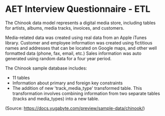# AET Interview Questionnaire - ETL

The Chinook data model represents a digital media store, including tables for artists, albums, media tracks, invoices, and customers.

Media-related data was created using real data from an Apple iTunes library.
Customer and employee information was created using fictitious names and addresses that can be located on Google maps, and other well formatted data (phone, fax, email, etc.)
Sales information was auto generated using random data for a four year period.

The Chinook sample database includes:

- 11 tables
- Information about primary and foreign key constraints
- The addition of new 'track_media_type' transformed table. This transformation involves combining information from two separate tables (tracks and media_types) into a new table.

(Source: https://docs.yugabyte.com/preview/sample-data/chinook/)
